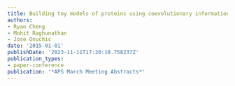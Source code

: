 ```yaml
---
title: Building toy models of proteins using coevolutionary information
authors:
- Ryan Cheng
- Mohit Raghunathan
- Jose Onuchic
date: '2015-01-01'
publishDate: '2023-11-11T17:20:18.758237Z'
publication_types:
- paper-conference
publication: '*APS March Meeting Abstracts*'
---
```

